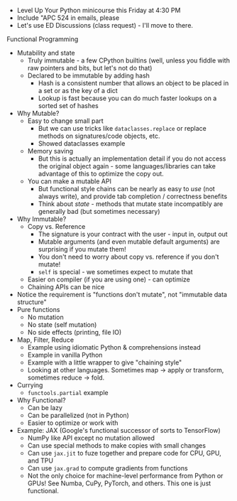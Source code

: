 - Level Up Your Python minicourse this Friday at 4:30 PM
- Include "APC 524 in emails, please
- Let's use ED Discussions (class request) - I'll move to there.

Functional Programming

- Mutability and state
  - Truly immutable - a few CPython builtins (well, unless you fiddle with raw
    pointers and bits, but let's not do that)
  - Declared to be immutable by adding hash
    - Hash is a consistent number that allows an object to be placed in a set or
      as the key of a dict
    - Lookup is fast because you can do much faster lookups on a sorted set of
      hashes
- Why Mutable?
  - Easy to change small part
    - But we can use tricks like `dataclasses.replace` or replace methods on
      signatures/code objects, etc.
    - Showed dataclasses example
  - Memory saving
    - But this is actually an implementation detail if you do not access the
      original object again - some languages/libraries can take advantage of
      this to optimize the copy out.
  - You can make a mutable API
    - But functional style chains can be nearly as easy to _use_ (not always
      write), and provide tab completion / correctness benefits
    - Think about _state_ - methods that mutate state incompatibly are generally
      bad (but sometimes necessary)
- Why Immutable?
  - Copy vs. Reference
    - The signature is your contract with the user - input in, output out
    - Mutable arguments (and even mutable default arguments) are surprising if
      you mutate them!
    - You don't need to worry about copy vs. reference if you don't mutate!
    - `self` is special - we sometimes expect to mutate that
  - Easier on compiler (if you are using one) - can optimize
  - Chaining APIs can be nice
- Notice the requirement is "functions don't mutate", not "immutable data
  structure"
- Pure functions
  - No mutation
  - No state (self mutation)
  - No side effects (printing, file IO)
- Map, Filter, Reduce
  - Example using idiomatic Python & comprehensions instead
  - Example in vanilla Python
  - Example with a little wrapper to give "chaining style"
  - Looking at other languages. Sometimes map -> apply or transform, sometimes
    reduce -> fold.
- Currying
  - `functools.partial` example
- Why Functional?
  - Can be lazy
  - Can be parallelized (not in Python)
  - Easier to optimize or work with
- Example: JAX (Google's functional successor of sorts to TensorFlow)
  - NumPy like API except no mutation allowed
  - Can use special methods to make copies with small changes
  - Can use `jax.jit` to fuze together and prepare code for CPU, GPU, and TPU
  - Can use `jax.grad` to compute gradients from functions
  - Not the only choice for machine-level performance from Python or GPUs! See
    Numba, CuPy, PyTorch, and others. This one is just functional.
